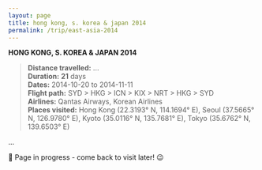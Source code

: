 ```yaml
---
layout: page
title: hong kong, s. korea & japan 2014
permalink: /trip/east-asia-2014
---
```


<b>HONG KONG, S. KOREA & JAPAN 2014</b>

<blockquote>
<b>Distance travelled:</b> ...<br />
<b>Duration:</b> <b>21</b> days<br />
<b>Dates:</b> 2014-10-20 to 2014-11-11<br />
<b>Flight path:</b> SYD > HKG > ICN > KIX > NRT > HKG > SYD <br />
<b>Airlines:</b> Qantas Airways, Korean Airlines<br />
<b>Places visited:</b> Hong Kong (22.3193° N, 114.1694° E), Seoul (37.5665° N, 126.9780° E), Kyoto (35.0116° N, 135.7681° E), Tokyo (35.6762° N, 139.6503° E)
</blockquote>

...

🚧 Page in progress - come back to visit later! 😉

<style>
  .wrapper {
    max-width: 58em;
  }
</style>